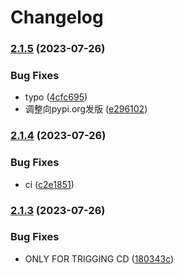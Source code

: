 # Changelog

### [2.1.5](https://www.github.com/xiachufang/outplan/compare/v2.1.4...v2.1.5) (2023-07-26)


### Bug Fixes

* typo ([4cfc695](https://www.github.com/xiachufang/outplan/commit/4cfc695fbb71703783fd2bf8202b8fdefbe75a5b))
* 调整向pypi.org发版 ([e296102](https://www.github.com/xiachufang/outplan/commit/e296102f3a8b12064cc46a70293828dfa81a00c0))

### [2.1.4](https://www.github.com/xiachufang/outplan/compare/v2.1.3...v2.1.4) (2023-07-26)


### Bug Fixes

* ci ([c2e1851](https://www.github.com/xiachufang/outplan/commit/c2e18518109e978d7cbf96f2b6fb22524b1a746c))

### [2.1.3](https://www.github.com/xiachufang/outplan/compare/v2.1.2...v2.1.3) (2023-07-26)


### Bug Fixes

* ONLY FOR TRIGGING CD ([180343c](https://www.github.com/xiachufang/outplan/commit/180343c820e684b53f82ce48075821be69c85598))
